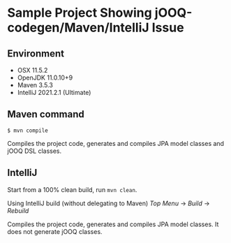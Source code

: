 # Sample Project Showing jOOQ-codegen/Maven/IntelliJ Issue

## Environment

* OSX 11.5.2
* OpenJDK 11.0.10+9
* Maven 3.5.3
* IntelliJ 2021.2.1 (Ultimate)

## Maven command

```$ mvn compile```

Compiles the project code, generates and compiles JPA model classes and jOOQ DSL classes.

## IntelliJ

Start from a 100% clean build, run ```mvn clean```.

Using IntelliJ build (without delegating to Maven) *Top Menu* -> *Build* -> *Rebuild*

Compiles the project code, generates and compiles JPA model classes. It does not generate jOOQ classes.
